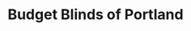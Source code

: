 ---
title: "Budget Blinds of Portland"
url: /falmouth/budget-blinds-of-portland/
shop: Jalousien
---